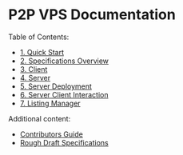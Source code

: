 P2P VPS Documentation
=====================

Table of Contents:

* [1. Quick Start](docs/1.Quick-Start.md)
* [2. Specifications Overview](docs/2.Specifications.md)
* [3. Client](docs/3.Client.md)
* [4. Server](docs/4.Server.md)
* [5. Server Deployment](docs/5.Server-Deployment.md)
* [6. Server Client Interaction](docs/6.Server-Client-Interaction.md)
* [7. Listing Manager](docs/7.Listing-Manager.md)


Additional content:
* [Contributors Guide](docs/y.Contributing.md)
* [Rough Draft Specifications](z.Rough-Draft-Specs.md)
